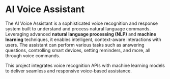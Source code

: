 # AI Voice Assistant

The AI Voice Assistant is a sophisticated voice recognition and response system built to understand and process natural language commands. Leveraging advanced **natural language processing (NLP)** and **machine learning** techniques, it enables intelligent, context-aware interactions with users. The assistant can perform various tasks such as answering questions, controlling smart devices, setting reminders, and more, all through voice commands.

This project integrates voice recognition APIs with machine learning models to deliver seamless and responsive voice-based assistance.
